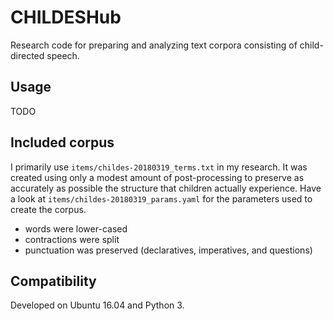 # CHILDESHub

Research code for preparing and analyzing text corpora consisting of child-directed speech.

## Usage

TODO

## Included corpus

I primarily use `items/childes-20180319_terms.txt` in my research. 
It was created using only a modest amount of post-processing to preserve as accurately as possible the structure that children actually experience. 
Have a look at `items/childes-20180319_params.yaml` for the parameters used to create the corpus.

* words were lower-cased
* contractions were split
* punctuation was preserved (declaratives, imperatives, and questions)

## Compatibility

Developed on Ubuntu 16.04 and Python 3. 